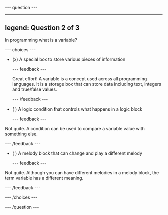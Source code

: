 
--- question ---

---
legend: Question 2 of 3
---

In programming what is a variable?

--- choices ---

- (x) A special box to store various pieces of information

  --- feedback ---
  
  Great effort! A variable is a concept used across all programming languages. It is a storage box that can store data including text, integers and true/false values.

  --- /feedback ---

- ( ) A logic condition that controls what happens in a logic block

  --- feedback ---

Not quite. A condition can be used to compare a variable value with something else.

  --- /feedback ---

- ( ) A melody block that can change and play a different melody

  --- feedback ---

Not quite. Although you can have different melodies in a melody block, the term variable has a different meaning.

  --- /feedback ---

--- /choices ---

--- /question ---
